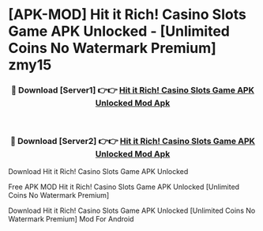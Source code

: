 # [APK-MOD] Hit it Rich! Casino Slots Game APK Unlocked - [Unlimited Coins No Watermark Premium] zmy15



<div align="center">
<h3>🔴 Download [Server1] 👉👉 <a href="https://momento.my/?title=Hit_it_Rich!_Casino_Slots_Game_APK_Unlocked">Hit it Rich! Casino Slots Game APK Unlocked Mod Apk</a></h3><br>

<h3>🔴 Download [Server2] 👉👉 <a href="https://momento.my/?title=Hit_it_Rich!_Casino_Slots_Game_APK_Unlocked">Hit it Rich! Casino Slots Game APK Unlocked Mod Apk</a></h3>
</div>



Download Hit it Rich! Casino Slots Game APK Unlocked 

Free APK MOD Hit it Rich! Casino Slots Game APK Unlocked [Unlimited Coins No Watermark Premium]

Download Hit it Rich! Casino Slots Game APK Unlocked [Unlimited Coins No Watermark Premium] Mod For Android
